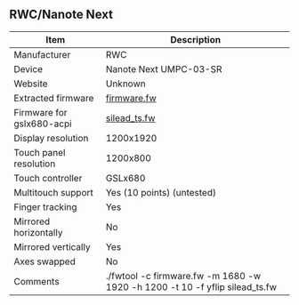 RWC/Nanote Next
---------------------------------------------

| Item                      | Description |
|---------------------------|-------------|
| Manufacturer              | RWC |
| Device                    | Nanote Next UMPC-03-SR |
| Website                   | Unknown |
| Extracted firmware        | [firmware.fw](firmware.fw) |
| Firmware for gslx680-acpi | [silead_ts.fw](silead_ts.fw) |
| Display resolution        | 1200x1920 |
| Touch panel resolution    | 1200x800 |
| Touch controller          | GSLx680 |
| Multitouch support        | Yes (10 points) (untested) |
| Finger tracking           | Yes |
| Mirrored horizontally     | No |
| Mirrored vertically       | Yes |
| Axes swapped              | No |
| Comments                  | ./fwtool -c firmware.fw -m 1680 -w 1920 -h 1200 -t 10 -f yflip silead_ts.fw |
